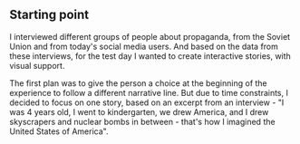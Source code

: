 ## Starting point

I interviewed different groups of people about propaganda, from the Soviet Union and from today's social media users. And based on the data from these interviews, for the test day I wanted to create interactive stories, with visual support. 

The first plan was to give the person a choice at the beginning of the experience to follow a different narrative line. But due to time constraints, I decided to focus on one story, based on an excerpt from an interview - "I was 4 years old, I went to kindergarten, we drew America, and I drew skyscrapers and nuclear bombs in between - that's how I imagined the United States of America".

